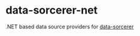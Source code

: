 # data-sorcerer-net
.NET based data source providers for [data-sorcerer](https://github.com/pedro-pedrosa/data-sorcerer)
